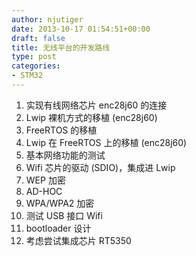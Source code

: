 ```yaml
---
author: njutiger
date: 2013-10-17 01:54:51+00:00
draft: false
title: 无线平台的开发路线
type: post
categories:
- STM32
---
```



1. 实现有线网络芯片 enc28j60 的连接
2. Lwip 裸机方式的移植 (enc28j60)
3. FreeRTOS 的移植
4. Lwip 在 FreeRTOS 上的移植 (enc28j60)
5. 基本网络功能的测试
6. Wifi 芯片的驱动 (SDIO)，集成进 Lwip
7. WEP 加密
8. AD-HOC
9. WPA/WPA2 加密
10. 测试 USB 接口 Wifi
11. bootloader 设计
12. 考虑尝试集成芯片 RT5350
